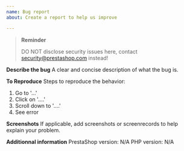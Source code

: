 ```yaml
---
name: Bug report
about: Create a report to help us improve

---
```


> **Reminder**
> 
> DO NOT disclose security issues here, contact security@prestashop.com instead!

**Describe the bug**
A clear and concise description of what the bug is.

**To Reproduce**
Steps to reproduce the behavior:
1. Go to '...'
2. Click on '....'
3. Scroll down to '....'
4. See error

**Screenshots**
If applicable, add screenshots or screenrecords to help explain your problem.

**Additionnal information**
PrestaShop version: N/A
PHP version: N/A
